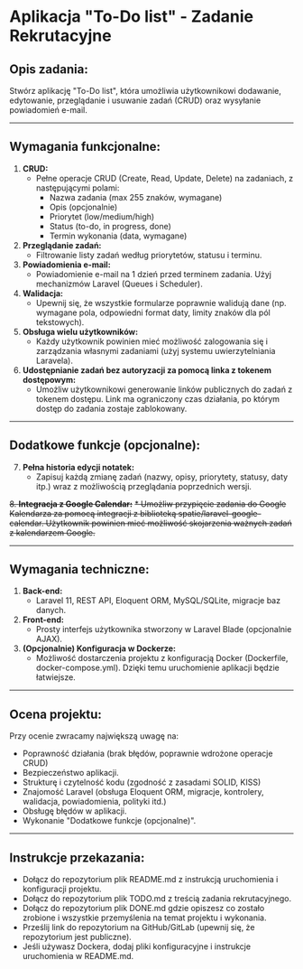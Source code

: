 # Aplikacja "To-Do list" - Zadanie Rekrutacyjne

## Opis zadania:
Stwórz aplikację "To-Do list", która umożliwia użytkownikowi dodawanie, edytowanie, przeglądanie i usuwanie zadań (CRUD) oraz wysyłanie powiadomień e-mail.

---

## Wymagania funkcjonalne:
1.  **CRUD:**
    * Pełne operacje CRUD (Create, Read, Update, Delete) na zadaniach, z następującymi polami:
        * Nazwa zadania (max 255 znaków, wymagane)
        * Opis (opcjonalnie)
        * Priorytet (low/medium/high)
        * Status (to-do, in progress, done)
        * Termin wykonania (data, wymagane)
2.  **Przeglądanie zadań:**
    * Filtrowanie listy zadań według priorytetów, statusu i terminu.
3.  **Powiadomienia e-mail:**
    * Powiadomienie e-mail na 1 dzień przed terminem zadania. Użyj mechanizmów Laravel (Queues i Scheduler).
4.  **Walidacja:**
    * Upewnij się, że wszystkie formularze poprawnie walidują dane (np. wymagane pola, odpowiedni format daty, limity znaków dla pól tekstowych).
5.  **Obsługa wielu użytkowników:**
    * Każdy użytkownik powinien mieć możliwość zalogowania się i zarządzania własnymi zadaniami (użyj systemu uwierzytelniania Laravela).
6.  **Udostępnianie zadań bez autoryzacji za pomocą linka z tokenem dostępowym:**
    * Umożliw użytkownikowi generowanie linków publicznych do zadań z tokenem dostępu. Link ma ograniczony czas działania, po którym dostęp do zadania zostaje zablokowany.

---

## Dodatkowe funkcje (opcjonalne):
7.  **Pełna historia edycji notatek:**
    * Zapisuj każdą zmianę zadań (nazwy, opisy, priorytety, statusy, daty itp.) wraz z możliwością przeglądania poprzednich wersji.

~~8.  **Integracja z Google Calendar:**~~
    ~~* Umożliw przypięcie zadania do Google Kalendarza za pomocą integracji z biblioteką spatie/laravel-google-calendar. Użytkownik powinien mieć możliwość skojarzenia ważnych zadań z kalendarzem Google.~~

---

## Wymagania techniczne:
1.  **Back-end:**
    * Laravel 11, REST API, Eloquent ORM, MySQL/SQLite, migracje baz danych.
2.  **Front-end:**
    * Prosty interfejs użytkownika stworzony w Laravel Blade (opcjonalnie AJAX).
3.  **(Opcjonalnie) Konfiguracja w Dockerze:**
    * Możliwość dostarczenia projektu z konfiguracją Docker (Dockerfile, docker-compose.yml). Dzięki temu uruchomienie aplikacji będzie łatwiejsze.

---

## Ocena projektu:
Przy ocenie zwracamy największą uwagę na:
* Poprawność działania (brak błędów, poprawnie wdrożone operacje CRUD)
* Bezpieczeństwo aplikacji.
* Strukturę i czytelność kodu (zgodność z zasadami SOLID, KISS)
* Znajomość Laravel (obsługa Eloquent ORM, migracje, kontrolery, walidacja, powiadomienia, polityki itd.)
* Obsługę błędów w aplikacji.
* Wykonanie "Dodatkowe funkcje (opcjonalne)".

---

## Instrukcje przekazania:
* Dołącz do repozytorium plik README.md z instrukcją uruchomienia i konfiguracji projektu.
* Dołącz do repozytorium plik TODO.md z treścią zadania rekrutacyjnego.
* Dołącz do repozytorium plik DONE.md gdzie opiszesz co zostało zrobione i wszystkie przemyślenia na temat projektu i wykonania.
* Prześlij link do repozytorium na GitHub/GitLab (upewnij się, że repozytorium jest publiczne).
* Jeśli używasz Dockera, dodaj pliki konfiguracyjne i instrukcje uruchomienia w README.md.